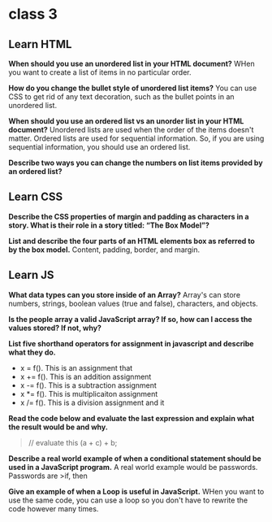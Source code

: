 # class 3

## Learn HTML

**When should you use an unordered list in your HTML document?**
WHen you want to create a list of items in no particular order.

**How do you change the bullet style of unordered list items?**
You can use CSS to get rid of any text decoration, such as the bullet points in an unordered list.

**When should you use an ordered list vs an unorder list in your HTML document?**
Unordered lists are used when the order of the items doesn't matter. Ordered lists are used for sequential information. So, if you are using sequential information, you should use an ordered list.

**Describe two ways you can change the numbers on list items provided by an ordered list?**


## Learn CSS

**Describe the CSS properties of margin and padding as characters in a story. What is their role in a story titled: “The Box Model”?**


**List and describe the four parts of an HTML elements box as referred to by the box model.**
Content, padding, border, and margin.

## Learn JS

**What data types can you store inside of an Array?**
Array's can store numbers, strings, boolean values (true and false), characters, and objects.

**Is the people array a valid JavaScript array? If so, how can I access the values stored? If not, why?**

**List five shorthand operators for assignment in javascript and describe what they do.**

- x = f(). This is an assignment that
- x += f(). This is an addition assignment
- x -= f(). This is a subtraction assignment
- x *= f(). This is multiplicaiton assignment
- x /= f(). This is a division assignment and it

**Read the code below and evaluate the last expression and explain what the result would be and why.**
> // evaluate this
 (a + c) + b;

**Describe a real world example of when a conditional statement should be used in a JavaScript program.**
A real world example would be passwords. Passwords are >if, then

**Give an example of when a Loop is useful in JavaScript.**
WHen you want to use the same code, you can use a loop so you don't have to rewrite the code however many times.
